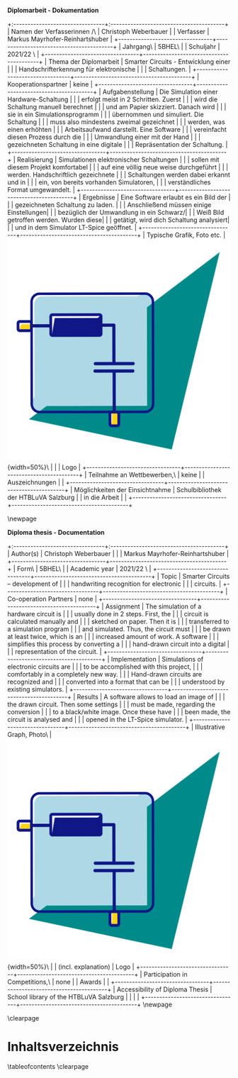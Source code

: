 **Diplomarbeit - Dokumentation**

+:--------------------------------+:----------------------------------------+
| Namen der Verfasserinnen /\     | Christoph Weberbauer                    |
| Verfasser                       | Markus Mayrhofer-Reinhartshuber         |
+---------------------------------+-----------------------------------------+
| Jahrgang\                       | 5BHEL\                                  |
| Schuljahr                       | 2021/22 \                               |
+---------------------------------+-----------------------------------------+
| Thema der Diplomarbeit          | Smarter Circuits - Entwicklung einer    | 
|                                 | Handschrifterkennung für elektronische  |
|                                 | Schaltungen.                            |
+---------------------------------+-----------------------------------------+
| Kooperationspartner             | keine                                   |
+---------------------------------+-----------------------------------------+
| Aufgabenstellung                | Die Simulation einer Hardware-Schaltung |
|                                 | erfolgt meist in 2 Schritten. Zuerst    |
|                                 | wird die Schaltung manuell berechnet    |
|                                 | und am Papier skizziert. Danach wird    |
|                                 | sie in ein Simulationsprogramm          |
|                                 | übernommen und simuliert. Die Schaltung |
|                                 | muss also mindestens zweimal gezeichnet |
|                                 | werden, was einen erhöhten              |
|                                 | Arbeitsaufwand darstellt. Eine Software |
|                                 | vereinfacht diesen Prozess durch die    |
|                                 | Umwandlung einer mit der Hand           |
|                                 | gezeichneten Schaltung in eine digitale |
|                                 | Repräsentation der Schaltung.           |
+---------------------------------+-----------------------------------------+
| Realisierung                    | Simulationen elektronischer Schaltungen |
|                                 | sollen mit diesem Projekt komfortabel   |
|                                 | auf eine völlig neue weise durchgeführt |
|                                 | werden. Handschriftlich gezeichnete     |
|                                 | Schaltungen werden dabei erkannt und in |
|                                 | ein, von bereits vorhanden Simulatoren, |
|                                 | verständliches Format umgewandelt.      |
+---------------------------------+-----------------------------------------+
| Ergebnisse                      | Eine Software erlaubt es ein Bild der   |
|                                 | gezeichneten Schaltung zu laden.        |
|                                 | Anschließend müssen einige Einstellungen|
|                                 | bezüglich der Umwandlung in ein Schwarz/|
|                                 | Weiß Bild getroffen werden. Wurden diese|
|                                 | getätigt, wird dich Schaltung analysiert|
|                                 | und in dem Simulator LT-Spice geöffnet. |
+---------------------------------+-----------------------------------------+
| Typische Grafik, Foto etc.      | ![](.\Dateien\logo.jpg){width=50%}\     |
|                                 | Logo                                    |
+---------------------------------+-----------------------------------------+
| Teilnahme an Wettbewerben,\     | keine                                   |
| Auszeichnungen                  |                                         |
+---------------------------------+-----------------------------------------+
| Möglichkeiten der Einsichtnahme | Schulbibliothek der HTBLuVA Salzburg    |
| in die Arbeit                   |                                         |
+---------------------------------+-----------------------------------------+

\newpage

**Diploma thesis - Documentation**

+:--------------------------------+:----------------------------------------+
| Author(s)                       | Christoph Weberbauer                    |
|                                 | Markus Mayrhofer-Reinhartshuber         |
+---------------------------------+-----------------------------------------+
| Form\                           | 5BHEL\                                  |
| Academic year                   | 2021/22 \                               |
+---------------------------------+-----------------------------------------+
| Topic                           | Smarter Circuits – development of       | 
|                                 | handwriting recognition for electronic  |
|                                 | circuits.                               |
+---------------------------------+-----------------------------------------+
| Co-operation Partners           | none                                   |
+---------------------------------+-----------------------------------------+
| Assignment                      | The simulation of a hardware circuit is |
|                                 | usually done in 2 steps. First, the     |
|                                 | circuit is calculated manually and      |
|                                 | sketched on paper. Then it is           |
|                                 | transferred to a simulation program     |
|                                 | and simulated. Thus, the circuit must   |
|                                 | be drawn at least twice, which is an    |
|                                 | increased amount of work. A software    |
|                                 | simplifies this process by converting a |
|                                 | hand-drawn circuit into a digital       |
|                                 | representation of the circuit.          |
+---------------------------------+-----------------------------------------+
| Implementation                  | Simulations of electronic circuits are  |
|                                 | to be accomplished with this project,   |
|                                 | comfortably in a completely new way.    |
|                                 | Hand-drawn circuits are recognized and  |
|                                 | converted into a format that can be     |
|                                 | understood by existing simulators.      |
+---------------------------------+-----------------------------------------+
| Results                         | A software allows to load an image of   |
|                                 | the drawn circuit. Then some settings   |
|                                 | must be made, regarding the conversion  |
|                                 | to a black/white image. Once these have |
|                                 | been made, the circuit is analysed and  |
|                                 | opened in the LT-Spice simulator.       |
+---------------------------------+-----------------------------------------+
| Illustrative Graph, Photo\      | ![](.\Dateien\logo.jpg){width=50%}\     |
| (incl. explanation)             | Logo                                    |
+---------------------------------+-----------------------------------------+
| Participation in Competitions,\ | none                                    |
| Awards                          |                                         |
+---------------------------------+-----------------------------------------+
| Accessibility of Diploma Thesis | School library of the HTBLuVA Salzburg  |
|                                 |                                         |
+---------------------------------+-----------------------------------------+
\newpage

\clearpage
# Inhaltsverzeichnis
\tableofcontents
\clearpage
